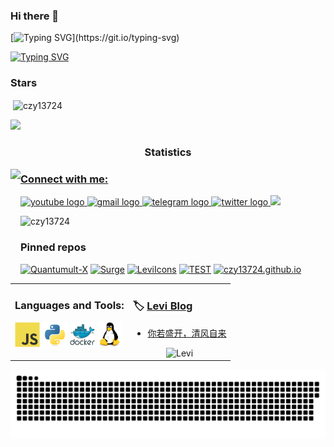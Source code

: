 ### Hi there 👋
[![Typing SVG](https://readme-typing-svg.demolab.com?font=Fira+Code&pause=1000&color=F7A733&random=false&width=435&lines=Hello%2C+I'm+Levi.)](https://git.io/typing-svg)


[![Typing SVG](https://readme-typing-svg.demolab.com?font=Fira+Code&pause=1000&color=F7B9F6&random=false&width=435&lines=%F0%9F%92%99+If+you+like%2C+give+%E2%AD%90%EF%B8%8F+and+share+it)](https://git.io/typing-svg)

<h3 align="left">Stars</h3>
<p>&nbsp;<img align="center" height="180em" src="https://github-readme-stats.vercel.app/api?username=czy13724&show_icons=true&locale=en&theme=transparent" alt="czy13724" /></p>

<img src="https://user-images.githubusercontent.com/73097560/115834477-dbab4500-a447-11eb-908a-139a6edaec5c.gif"><h3 align="center">Statistics</h3>
<div align="left">
<a href="https://github.com/czy13724">
<img align="left" src="http://github-profile-summary-cards.vercel.app/api/cards/profile-details?username=czy13724&theme=transparent" height="180em" />
</div>



###
</div><h3 align="left">Connect with me:</h3>
<div align="left">
  <a href="https://www.youtube.com/channel/UCwm1T5uwxNrkI0JdemXwP_Q" target="_blank">
    <img src="https://img.shields.io/static/v1?message=Youtube&logo=youtube&label=&color=FF0000&logoColor=white&labelColor=&style=for-the-badge" height="35" alt="youtube logo"  />
  </a>
  <a href="mailto:contact@levifree.tech" target="_blank">
    <img src="https://img.shields.io/static/v1?message=Gmail&logo=gmail&label=&color=D14836&logoColor=white&labelColor=&style=for-the-badge" height="35" alt="gmail logo"  />
  </a>
  <a href="https://t.me/i_Levibot" target="_blank">
    <img src="https://img.shields.io/static/v1?message=Telegram&logo=telegram&label=&color=2CA5E0&logoColor=white&labelColor=&style=for-the-badge" height="35" alt="telegram logo"  />
  </a>
  <a href="https://twitter.com/L13724" target="_blank">
    <img src="https://img.shields.io/static/v1?message=Twitter&logo=twitter&label=&color=1DA1F2&logoColor=white&labelColor=&style=for-the-badge" height="35" alt="twitter logo"  />
  </a>
  <a href="https://github.com/czy13724" target="_blank">
    <img src="https://img.shields.io/badge/GitHub-100000?style=for-the-badge&logo=github&logoColor=white" target="_blank" height="35">
  </a>
</div>

<p align="left"> <img src="https://komarev.com/ghpvc/?username=czy13724&label=Profile%20views&color=0e75b6&style=flat" alt="czy13724" /> </p>

### Pinned repos
[![Quantumult-X](https://img.shields.io/badge/-Quantumult_X-555555?style=for-the-badge&logo=github&labelColor=000000)](https://github.com/czy13724/Quantumult-X)
[![Surge](https://img.shields.io/badge/-Surge-555555?style=for-the-badge&logo=github&labelColor=000000)](https://github.com/czy13724/Surge)
[![LeviIcons](https://img.shields.io/badge/-LeviIcons-555555?style=for-the-badge&logo=github&labelColor=000000)](https://github.com/czy13724/LeviIcons)
[![TEST](https://img.shields.io/badge/-TEST-555555?style=for-the-badge&logo=github&labelColor=000000)](https://github.com/czy13724/TEST)
[![czy13724.github.io](https://img.shields.io/badge/-czy13724.github.io-555555?style=for-the-badge&logo=github&labelColor=000000)](https://github.com/czy13724/czy13724.github.io)

<table>
  <tr>
    <!-- Left Cell for Languages and Tools -->
    <td valign="top">
      <h3 align="left">Languages and Tools:</h3>
      <p align="left">
        <img src="https://raw.githubusercontent.com/teamedwardforever/Readme-Generator/71f25dd8b98329b168142a6b782a107b75eab178/svg/Skills/Languages/javascript-original.svg" alt="Javascript" width="40" height="40"/>
        <img src="https://raw.githubusercontent.com/teamedwardforever/Readme-Generator/71f25dd8b98329b168142a6b782a107b75eab178/svg/Skills/Languages/python-original.svg" alt="Python" width="40" height="40"/>
        <img src="https://raw.githubusercontent.com/teamedwardforever/Readme-Generator/71f25dd8b98329b168142a6b782a107b75eab178/svg/Skills/Devops/docker-original-wordmark.svg" alt="Docker" width="40" height="40"/>
        <img src="https://raw.githubusercontent.com/teamedwardforever/Readme-Generator/71f25dd8b98329b168142a6b782a107b75eab178/svg/Skills/Other/linux-original.svg" alt="Linux" width="40" height="40"/>
      </p>
    </td>
    <!-- Right Cell for Blog Link and Visitor Count -->
    <td valign="top">
      <h3 align="left">🏷️ <a href="https://levifree.tech" target="_blank">Levi Blog</a></h3>

<!-- blog starts -->

* <a href='https://levifree.tech' target='_blank' title='Levi Blog'>你若盛开，清风自来</a>

<!-- blog ends -->

<div align="center"><img src="https://count.getloli.com/get/@czy13724" alt="Levi" /></div>
</td>

</tr>
</table>


<div align="left"><img src="https://raw.githubusercontent.com/Achuan-2/Achuan-2/main/assets/github-contribution-grid-snake.svg" ></div>
